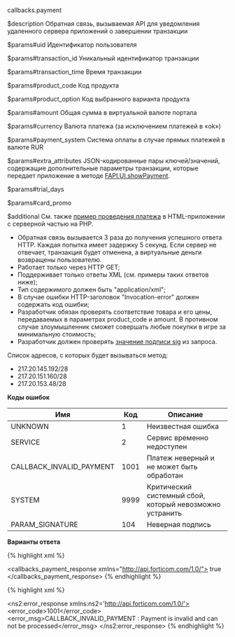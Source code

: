 callbacks.payment

$description
Обратная связь, вызываемая API для уведомления удаленного сервера приложений о завершении транзакции

$params#uid
Идентификатор пользователя

$params#transaction_id
Уникальный идентификатор транзакции

$params#transaction_time
Время транзакции

$params#product_code
Код продукта

$params#product_option
Код выбранного варианта продукта

$params#amount
Общая сумма в виртуальной валюте портала

$params#currency
Валюта платежа (за исключением платежей в «ok»)

$params#payment_system
Система оплаты в случае прямых платежей в валюте RUR

$params#extra_attributes
JSON-кодированные пары ключей/значений, содержащие дополнительные параметры транзакции, которые передает приложение в методе [FAPI.UI.showPayment](/dev/sdk/js/ui.showPayment).

$params#trial_days


$params#card_promo


$additional
См. также [пример проведения платежа](/dev/examples/payment) в HTML-приложении с серверной частью на PHP.

* Обратная связь вызывается 3 раза до получения успешного ответа HTTP. Каждая попытка имеет задержку 5 секунд. Если сервер не отвечает, транзакция будет отменена, а виртуальные деньги возвращены пользователю.
* Работает только через HTTP GET;
* Поддерживает только ответы XML (см. примеры таких ответов ниже);
* Тип содержимого должен быть "application/xml";
* В случае ошибки HTTP-заголовок "Invocation-error" должен содержать код ошибки;
* Разработчик обязан проверять соответствие товара и его цены, передаваемых в параметрах product_code и amount. В противном случае злоумышленник сможет совершать любые покупки в игре за минимальную стоимость;
* Разработчик должен проверять [значение подписи sig](/dev/methods/) из запроса.

Список адресов, с которых будет вызываться метод:

* 217.20.145.192/28
* 217.20.151.160/28
* 217.20.153.48/28

**Коды ошибок**

|          Имя           |Код |Описание|
|------------------------|----|--------|
|        UNKNOWN         |  1 |Неизвестная ошибка
|         SERVICE        |  2 |Сервис временно недоступен|
|CALLBACK_INVALID_PAYMENT|1001|Платеж неверный и не может быть обработан|
|         SYSTEM         |9999|Критический системный сбой, который невозможно устранить|
|    PARAM_SIGNATURE     |104 |Неверная подпись|

**Варианты ответа**

{% highlight xml %}
<?xml version="1.0" encoding="UTF-8"?>
<callbacks_payment_response xmlns="http://api.forticom.com/1.0/">
    true
</callbacks_payment_response>
{% endhighlight %}

{% highlight xml %}
<?xml version="1.0" encoding="UTF-8"?>
<ns2:error_response xmlns:ns2='http://api.forticom.com/1.0/'>
    <error_code>1001</error_code>
    <error_msg>CALLBACK_INVALID_PAYMENT : Payment is invalid and can not be processed</error_msg>
</ns2:error_response>
{% endhighlight %}